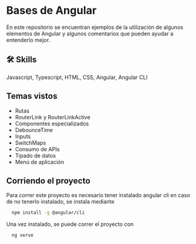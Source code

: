 # Bases de Angular

En este repositorio se encuentran ejemplos de la utilización de algunos elementos de Angular y algunos comentarios que pueden ayudar a entenderlo mejor.


## 🛠 Skills
Javascript, Typescript, HTML, CSS, Angular, Angular CLI


## Temas vistos

- Rutas
- RouterLink y RouterLinkActive
- Componentes especializados
- DebounceTime
- Inputs
- SwitchMaps
- Consumo de APIs
- Tipado de datos
- Menú de aplicación

## Corriendo el proyecto

Para correr este proyecto es necesario tener instalado angular cli en caso de no tenerlo instalado, se instala mediante

```bash
  npm install -g @angular/cli
```

 Una vez instalado, se puede correr el proyecto con 

```bash
  ng serve
```
